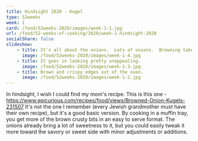 ```yaml
---
title: Hindsight 2020 - Kugel
type: 52weeks
week: 1
card: /food/52weeks-2020/images/week-1-1.jpg
url: /food/52-weeks-of-cooking/2020/week-1-hindsight-2020
socialShare: false
slideshow:
    - title: It's all about the onions.  Lots of onions.  Browning takes time and patience.  These have been going a while, but they're still not there.  They slowly break down and brown in all of that butter.
      image: /food/52weeks-2020/images/week-1-4.jpg
    - title: It goes in looking pretty unappealing.
      image: /food/52weeks-2020/images/week-1-3.jpg
    - title: Brown and crispy edges out of the oven.
      image: /food/52weeks-2020/images/week-1-2.jpg
---
```

In hindsight, I wish I could find my mom's recipe.  This is this one - https://www.epicurious.com/recipes/food/views/Browned-Onion-Kugels-231507
It's not the one I remember (every Jewish grandmother must have their own recipe), but it's a good basic version.  By cooking in a muffin tray, you get more of the brown crusty bits in an easy to serve format.  The onions already bring a lot of sweetness to it, but you could easily tweak it more toward the savory or sweet side with minor adjustments or additions.
